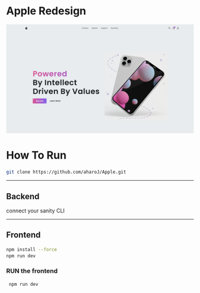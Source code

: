 # Apple Redesign 
![](public/aharoJ_v1.png)

# How To Run 

```sh
git clone https://github.com/aharoJ/Apple.git
```

---


## Backend
connect your sanity CLI 

---


## Frontend

```sh
npm install --force
npm run dev
```

### RUN the frontend
```sh
 npm run dev
```

